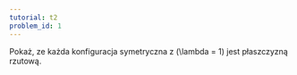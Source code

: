 ```yaml
---
tutorial: t2
problem_id: 1
---
```

Pokaż, ze każda konfiguracja symetryczna z \(\lambda = 1\) jest płaszczyzną rzutową.
